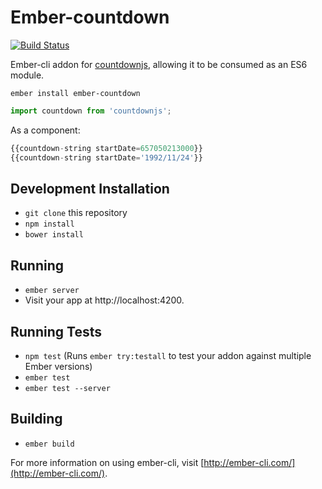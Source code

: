 # Ember-countdown
[![Build Status](https://travis-ci.org/andyklimczak/ember-countdown.svg?branch=master)](https://travis-ci.org/andyklimczak/ember-countdown)

Ember-cli addon for [countdownjs](https://github.com/mckamey/countdownjs), allowing it to be consumed as an ES6 module.

```shell
ember install ember-countdown
```
```javascript
import countdown from 'countdownjs';
```

As a component:
```javascript
{{countdown-string startDate=657050213000}}
{{countdown-string startDate='1992/11/24'}}
```

## Development Installation

* `git clone` this repository
* `npm install`
* `bower install`

## Running

* `ember server`
* Visit your app at http://localhost:4200.

## Running Tests

* `npm test` (Runs `ember try:testall` to test your addon against multiple Ember versions)
* `ember test`
* `ember test --server`

## Building

* `ember build`

For more information on using ember-cli, visit [http://ember-cli.com/](http://ember-cli.com/).
